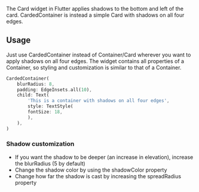 <!--
This README describes the package. If you publish this package to pub.dev,
this README's contents appear on the landing page for your package.

For information about how to write a good package README, see the guide for
[writing package pages](https://dart.dev/guides/libraries/writing-package-pages).

For general information about developing packages, see the Dart guide for
[creating packages](https://dart.dev/guides/libraries/create-library-packages)
and the Flutter guide for
[developing packages and plugins](https://flutter.dev/developing-packages).
-->

The Card widget in Flutter applies shadows to the bottom and left of the card. CardedContainer is instead a simple Card with shadows on all four edges.


## Usage

Just use CardedContainer instead of Container/Card wherever you want to apply shadows
on all four edges. The widget contains all properties of a Container, so styling
and customization is similar to that of a Container.


```dart
CardedContainer(
    blurRadius: 8,
    padding: EdgeInsets.all(10),
    child: Text(
        'This is a container with shadows on all four edges',
        style: TextStyle(
        fontSize: 18,
        ),
    ),
)
```

### Shadow customization

- If you want the shadow to be deeper (an increase in elevation), increase the blurRadius (5 by default)
- Change the shadow color by using the shadowColor property
- Change how far the shadow is cast by increasing the spreadRadius property